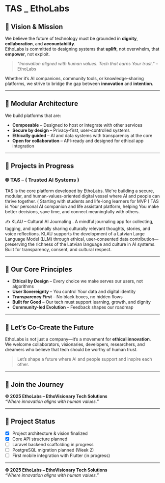 # TAS _ EthoLabs

## 🌱 Vision & Mission

We believe the future of technology must be grounded in **dignity**, **collaboration**, and **accountability**.  
EthoLabs is committed to designing systems that **uplift**, not overwhelm, that **empower**, not exploit.

> _"Innovation aligned with human values. Tech that earns Your trust."_ – EthoLabs

Whether it’s AI companions, community tools, or knowledge-sharing platforms, we strive to bridge the gap between **innovation** and **intention**.

---

## 🧩 Modular Architecture

We build platforms that are:

- **Composable** – Designed to host or integrate with other services
- **Secure by design** – Privacy-first, user-controlled systems
- **Ethically guided** – AI and data systems with transparency at the core
- **Open for collaboration** – API-ready and designed for ethical app integration

---

## 🔗 Projects in Progress

### 🌐 TAS – ( Trusted AI Systems ) 
TAS is the core platform developed by EthoLabs.
We're building a secure, modular, and human-values-oriented digital vessel where AI and people can thrive together. ( Starting with students and life-long learners for MVP )
TAS is Your personal AI companion and life assistant platform, helping You make better decisions, save time, and connect meaningfully with others.


✍️ KLAU – Cultural AI Journaling . 
A mindful journaling app for collecting, tagging, and optionally sharing culturally relevant thoughts, stories, and voice reflections.
KLAU supports the development of a Latvian Large Language Model (LLM) through ethical, user-consented data contribution—preserving the richness of the Latvian language and culture in AI systems.
Built for transparency, consent, and cultural respect.

---

## 💫 Our Core Principles

- **Ethical by Design** – Every choice we make serves our users, not algorithms
- **User Sovereignty** – You control Your data and digital identity
- **Transparency First** – No black boxes, no hidden flows
- **Built for Good** – Our tech must support learning, growth, and dignity
- **Community-led Evolution** – Feedback shapes our roadmap

---

## 🤝 Let’s Co-Create the Future

EthoLabs is not just a company—it’s a movement for **ethical innovation**.  
We welcome collaborators, visionaries, developers, researchers, and dreamers who believe that tech should be worthy of human trust.

> Let’s shape a future where AI and people support and inspire each other.

---
## 💬 Join the Journey


**© 2025 EthoLabs – EthoVisionary Tech Solutions**  
_“Where innovation aligns with human values.”_


---

## 📁 Project Status

- [x] Project architecture & vision finalized  
- [x] Core API structure planned  
- [ ] Laravel backend scaffolding in progress  
- [ ] PostgreSQL migration planned (Week 2)  
- [ ] First mobile integration with Flutter (in progress)  

---

**© 2025 EthoLabs – EthoVisionary Tech Solutions**  
_“Where innovation aligns with human values.”_
